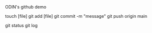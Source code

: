 
ODIN's github demo

touch [file]
git add [file]
git commit -m "message" 
git push origin main

git status
git log
